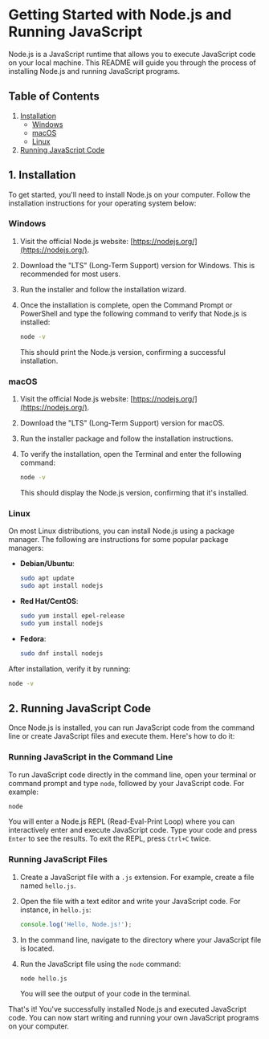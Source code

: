 # Getting Started with Node.js and Running JavaScript

Node.js is a JavaScript runtime that allows you to execute JavaScript code on your local machine. This README will guide you through the process of installing Node.js and running JavaScript programs.

## Table of Contents

1. [Installation](#1-installation)
   - [Windows](#windows)
   - [macOS](#macos)
   - [Linux](#linux)
2. [Running JavaScript Code](#2-running-javascript-code)

## 1. Installation

To get started, you'll need to install Node.js on your computer. Follow the installation instructions for your operating system below:

### Windows

1. Visit the official Node.js website: [https://nodejs.org/](https://nodejs.org/).

2. Download the "LTS" (Long-Term Support) version for Windows. This is recommended for most users.

3. Run the installer and follow the installation wizard.

4. Once the installation is complete, open the Command Prompt or PowerShell and type the following command to verify that Node.js is installed:

   ```bash
   node -v
   ```

   This should print the Node.js version, confirming a successful installation.

### macOS

1. Visit the official Node.js website: [https://nodejs.org/](https://nodejs.org/).

2. Download the "LTS" (Long-Term Support) version for macOS.

3. Run the installer package and follow the installation instructions.

4. To verify the installation, open the Terminal and enter the following command:

   ```bash
   node -v
   ```

   This should display the Node.js version, confirming that it's installed.

### Linux

On most Linux distributions, you can install Node.js using a package manager. The following are instructions for some popular package managers:

- **Debian/Ubuntu**:

  ```bash
  sudo apt update
  sudo apt install nodejs
  ```

- **Red Hat/CentOS**:

  ```bash
  sudo yum install epel-release
  sudo yum install nodejs
  ```

- **Fedora**:

  ```bash
  sudo dnf install nodejs
  ```

After installation, verify it by running:

```bash
node -v
```

## 2. Running JavaScript Code

Once Node.js is installed, you can run JavaScript code from the command line or create JavaScript files and execute them. Here's how to do it:

### Running JavaScript in the Command Line

To run JavaScript code directly in the command line, open your terminal or command prompt and type `node`, followed by your JavaScript code. For example:

```bash
node
```

You will enter a Node.js REPL (Read-Eval-Print Loop) where you can interactively enter and execute JavaScript code. Type your code and press `Enter` to see the results. To exit the REPL, press `Ctrl+C` twice.

### Running JavaScript Files

1. Create a JavaScript file with a `.js` extension. For example, create a file named `hello.js`.

2. Open the file with a text editor and write your JavaScript code. For instance, in `hello.js`:

   ```javascript
   console.log('Hello, Node.js!');
   ```

3. In the command line, navigate to the directory where your JavaScript file is located.

4. Run the JavaScript file using the `node` command:

   ```bash
   node hello.js
   ```

   You will see the output of your code in the terminal.

That's it! You've successfully installed Node.js and executed JavaScript code. You can now start writing and running your own JavaScript programs on your computer.